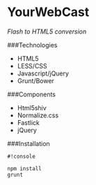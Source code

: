 # YourWebCast
*Flash to HTML5 conversion*

###Technologies

* HTML5
* LESS/CSS
* Javascript/jQuery
* Grunt/Bower


###Components

* Html5shiv
* Normalize.css
* Fastlick
* jQuery


###Installation


```
#!console

npm install
grunt
```